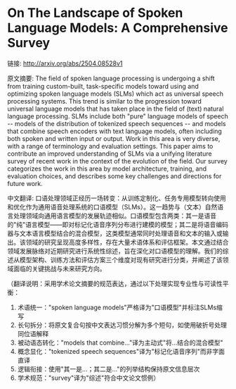 # On The Landscape of Spoken Language Models: A Comprehensive Survey

链接: http://arxiv.org/abs/2504.08528v1

原文摘要:
The field of spoken language processing is undergoing a shift from training
custom-built, task-specific models toward using and optimizing spoken language
models (SLMs) which act as universal speech processing systems. This trend is
similar to the progression toward universal language models that has taken
place in the field of (text) natural language processing. SLMs include both
"pure" language models of speech -- models of the distribution of tokenized
speech sequences -- and models that combine speech encoders with text language
models, often including both spoken and written input or output. Work in this
area is very diverse, with a range of terminology and evaluation settings. This
paper aims to contribute an improved understanding of SLMs via a unifying
literature survey of recent work in the context of the evolution of the field.
Our survey categorizes the work in this area by model architecture, training,
and evaluation choices, and describes some key challenges and directions for
future work.

中文翻译:
口语处理领域正经历一场转变：从训练定制化、任务专用模型转向使用和优化作为通用语音处理系统的口语模型（SLMs）。这一趋势与（文本）自然语言处理领域向通用语言模型的发展轨迹相似。口语模型包含两类：其一是语音的"纯"语言模型——即对标记化语音序列分布进行建模的模型；其二是将语音编码器与文本语言模型结合的混合模型，这类模型通常同时处理语音和文本的输入或输出。该领域的研究呈现高度多样性，存在大量术语体系和评估框架。本文通过结合领域发展脉络对近期研究进行系统性综述，旨在深化对口语模型的理解。我们的综述从模型架构、训练方法和评估方案三个维度对现有研究进行分类，并阐述了该领域面临的关键挑战与未来研究方向。

（翻译说明：采用学术论文摘要的规范表达，通过以下处理实现专业性与可读性平衡：
1. 术语统一："spoken language models"严格译为"口语模型"并标注SLMs缩写
2. 长句拆分：将原文复合句按中文表达习惯分解为多个短句，如使用破折号处理同位语解释
3. 被动语态转化："models that combine..."译为主动式"将...结合的混合模型"
4. 概念显化："tokenized speech sequences"译为"标记化语音序列"而非字面直译
5. 逻辑衔接：使用"其一是...；其二是..."的列举结构保持原文信息层次
6. 学术规范："survey"译为"综述"符合中文论文惯例）
